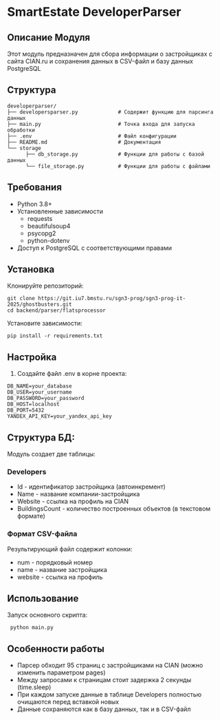 # SmartEstate DeveloperParser
## Описание Модуля
Этот модуль предназначен для сбора информации о застройщиках с сайта CIAN.ru и сохранения данных в CSV-файл и базу данных PostgreSQL

## Структура
```
developerparser/
├── developersparser.py             # Содержит функцию для парсинга данных
├── main.py                         # Точка входа для запуска обработки
├── .env                            # Файл конфигурации
├── README.md                       # Документация
└── storage
      ├── db_storage.py             # Функции для работы с базой данных 
      └── file_storage.py           # Функции для работы с файлами
```
## Требования
- Python 3.8+
- Установленные зависимости
  - requests
  - beautifulsoup4
  - psycopg2
  - python-dotenv
- Доступ к PostgreSQL с соответствующими правами



##  Установка
Клонируйте репозиторий:
```commandline
git clone https://git.iu7.bmstu.ru/sgn3-prog/sgn3-prog-it-2025/ghostbusters.git
cd backend/parser/flatsprocessor
```

Установите зависимости:

```pip install -r requirements.txt```

## Настройка
1. Создайте файл .env в корне проекта:
```
DB_NAME=your_database
DB_USER=your_username
DB_PASSWORD=your_password
DB_HOST=localhost
DB_PORT=5432
YANDEX_API_KEY=your_yandex_api_key
```

## Структура БД:

Модуль создает две таблицы:

### Developers
- Id - идентификатор застройщика (автоинкремент)
- Name - название компании-застройщика
- Website - ссылка на профиль на CIAN
- BuildingsCount - количество построенных объектов (в текстовом формате)

### Формат CSV-файла
Результирующий файл содержит колонки:

- num - порядковый номер 
- name - название застройщика
- website - ссылка на профиль


## Использование
Запуск основного скрипта:

``` python main.py```

## Особенности работы
- Парсер обходит 95 страниц с застройщиками на CIAN (можно изменить параметром pages)
- Между запросами к страницам стоит задержка 2 секунды (time.sleep)
- При каждом запуске данные в таблице Developers полностью очищаются перед вставкой новых
- Данные сохраняются как в базу данных, так и в CSV-файл


